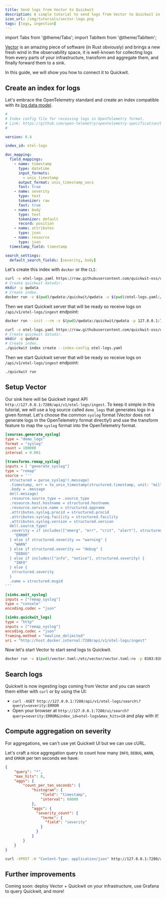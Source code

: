 ```yaml
---
title: Send logs from Vector to Quickwit
description: A simple tutorial to send logs from Vector to Quickwit in a few minutes.
icon_url: /img/tutorials/vector-logo.png
tags: [logs, ingestion]
---
```


import Tabs from '@theme/Tabs';
import TabItem from '@theme/TabItem';

[Vector](https://vector.dev/) is an amazing piece of software (in Rust obviously) and brings a new fresh wind in the observability space,
it is well-known for collecting logs from every parts of your infrastructure, transform and aggregate them, and finally forward them to a sink.

In this guide, we will show you how to connect it to Quickwit.

## Create an index for logs

Let's embrace the OpenTelemetry standard and create an index compatible with its [log data model](https://github.com/open-telemetry/opentelemetry-specification/blob/main/specification/logs/data-model.md).

```yaml title="index-config.yaml"
#
# Index config file for receiving logs in OpenTelemetry format.
# Link: https://github.com/open-telemetry/opentelemetry-specification/blob/main/specification/logs/data-model.md
#

version: 0.4

index_id: otel-logs

doc_mapping:
  field_mappings:
    - name: timestamp
      type: datetime
      input_formats:
        - unix_timestamp
      output_format: unix_timestamp_secs
      fast: true
    - name: severity
      type: text
      tokenizer: raw
      fast: true
    - name: body
      type: text
      tokenizer: default
      record: position
    - name: attributes
      type: json
    - name: resource
      type: json
  timestamp_field: timestamp

search_settings:
  default_search_fields: [severity, body]
```

Let's create this index with `docker` or the `CLI`:

<Tabs>

<TabItem value="docker" label="Docker">

```bash
curl -o otel-logs.yaml https://raw.githubusercontent.com/quickwit-oss/quickwit/main/config/tutorials/otel-logs/index-config.yaml
# Create quickwit datadir.
mkdir -p qwdata
# Create index.
docker run -v $(pwd)/qwdata:/quickwit/qwdata -v $(pwd)/otel-logs.yaml:/quickwit/index-config.yaml quickwit/quickwit index create --index-config /quickwit/index-config.yaml
```

Then we start Quickwit server that will be ready so receive logs on `/api/v1/otel-logs/ingest` endpoint:
```bash
docker run --init --rm -v $(pwd)/qwdata:/quickwit/qwdata -p 127.0.0.1:7280:7280 quickwit/quickwit run
```

</TabItem>

<TabItem value="cli" label="CLI">

```bash
curl -o otel-logs.yaml https://raw.githubusercontent.com/quickwit-oss/quickwit/main/config/tutorials/otel-logs/index-config.yaml
# Create quickwit datadir.
mkdir -p qwdata
# Create index.
./quickwit index create --index-config otel-logs.yaml
```

Then we start Quickwit server that will be ready so receive logs on `/api/v1/otel-logs/ingest` endpoint:

```bash
./quickwit run
```

</TabItem>

</Tabs>


## Setup Vector

Our sink here will be Quickwit ingest API `http://127.0.0.1:7280/api/v1/otel-logs/ingest`.
To keep it simple in this tutorial, we will use a log source called `demo_logs` that generates logs in a given format. Let's choose the common `syslog` format
(Vector does not generate logs in the OpenTelemetry format directly!) and use the transform feature to map the `syslog` format into the OpenTelemetry format.


```toml title=vector.toml
[sources.generate_syslog]
type = "demo_logs"
format = "syslog"
count = 100000
interval = 0.001

[transforms.remap_syslog]
inputs = [ "generate_syslog"]
type = "remap"
source = '''
  structured = parse_syslog!(.message)
  .timestamp, err = to_unix_timestamp(structured.timestamp, unit: "milliseconds")
  .body = .message
  del(.message)
  .resource.source_type = .source_type
  .resource.host.hostname = structured.hostname
  .resource.service.name = structured.appname
  .attributes.syslog.procid = structured.procid
  .attributes.syslog.facility = structured.facility
  .attributes.syslog.version = structured.version
  del(.source_type)
  .severity = if includes(["emerg", "err", "crit", "alert"], structured.severity) {
    "ERROR"
  } else if structured.severity == "warning" {
    "WARN"
  } else if structured.severity == "debug" {
    "DEBUG"
  } else if includes(["info", "notice"], structured.severity) {
    "INFO"
  } else {
   structured.severity
  }
  .name = structured.msgid
'''

[sinks.emit_syslog]
inputs = ["remap_syslog"]
type = "console"
encoding.codec = "json"

[sinks.quickwit_logs]
type = "http"
inputs = ["remap_syslog"]
encoding.codec = "json"
framing.method = "newline_delimited"
uri = "http://host.docker.internal:7280/api/v1/otel-logs/ingest"
```

Now let's start Vector to start send logs to Quickwit.

```bash
docker run -v $(pwd)/vector.toml:/etc/vector/vector.toml:ro -p 8383:8383 --add-host=host.docker.internal:host-gateway timberio/vector:0.21.2-distroless-libc
```

## Search logs

Quickwit is now ingesting logs coming from Vector and you can search them either with `curl` or by using the UI:
- `curl -XGET http://127.0.0.1:7280/api/v1/otel-logs/search\?query\=severity:ERROR`
- Open your browser at `http://127.0.0.1:7280/ui/search?query=severity:ERROR&index_id=otel-logs&max_hits=10` and play with it!


## Compute aggregation on severity

For aggregations, we can't use yet Quickwit UI but we can use cURL.

Let's craft a nice aggregation query to count how many `INFO`, `DEBUG`, `WARN`, and `ERROR` per ten seconds we have:

```json title=aggregation-query.json
{
    "query": "*",
    "max_hits": 0,
    "aggs": {
        "count_per_ten_seconds": {
            "histogram": {
                "field": "timestamp",
                "interval": 60000
            },
            "aggs": {
              "severity_count": {
                "terms": {
                  "field": "severity"
                }
              }
            }
        }
    }
}
```

```bash
curl -XPOST -H "Content-Type: application/json" http://127.0.0.1:7280/api/v1/otel-logs/search --data @aggregation-query.json
```

## Further improvements

Coming soon: deploy Vector + Quickwit on your infrastructure, use Grafana to query Quickwit, and more!
